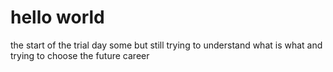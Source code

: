 # hello world 
the start of the trial
day some but still trying to understand what is what and trying to choose the future career

